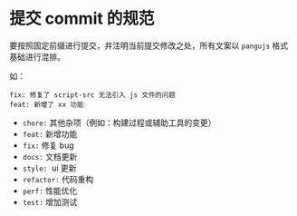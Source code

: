 # 提交 commit 的规范

要按照固定前缀进行提交，并注明当前提交修改之处，所有文案以 `pangujs` 格式基础进行混排。

如：

```
fix: 修复了 script-src 无法引入 js 文件的问题
feat: 新增了 xx 功能
```

- `chore:` 其他杂项（例如：构建过程或辅助工具的变更）
- `feat:` 新增功能
- `fix:` 修复 bug
- `docs:` 文档更新
- `style:`  ui 更新
- `refactor:` 代码重构
- `perf:` 性能优化
- `test:` 增加测试